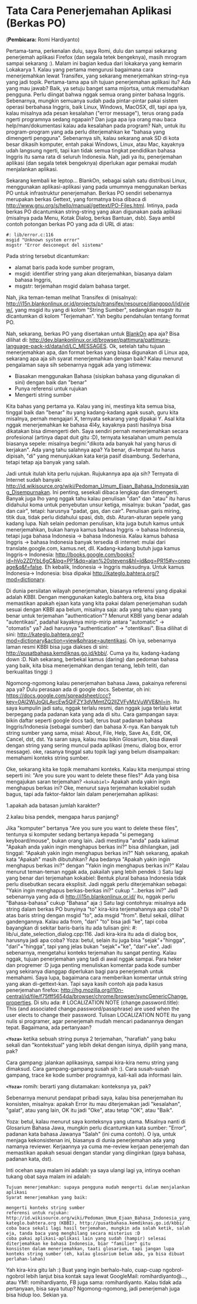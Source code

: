 # Tata Cara Penerjemahan Aplikasi (Berkas PO)

(**Pembicara:** Romi Hardiyanto)

Pertama-tama, perkenalan dulu, saya Romi, dulu dan sampai sekarang penerjemah aplikasi Firefox (dan segala tetek bengeknya), masih mrogram sampai sekarang :). Malam ini bagian kedua dari lokakarya yang kemarin ​Lokakarya 1. Kalau yang pertama mengurusi bagaimana cara menerjemahkan lewat Transifex, yang sekarang menerjemahkan string-nya yang jadi topik. Pertama-tama apa sih tujuan penerjemahan aplikasi itu? Ada yang mau jawab? Baik, ya setuju banget sama mijortsa, untuk memudahkan pengguna. Perlu diingat bahwa nggak semua orang pinter bahasa Inggris. Sebenarnya, mungkin semuanya sudah pada pintar-pintar pakai sistem operasi berbahasa Inggris, baik Linux, Windows, MacOSX, dll, tapi apa iya, kalau misalnya ada pesan kesalahan ("error message"), terus orang pada ngerti programnya sedang ngapain? Dan juga apa iya orang mau baca help/man/dokumentasi kalau ada kesalahan pada program? Nah, untuk itu program-program yang ada perlu diterjemahkan ke "bahasa yang dimengerti pengguna". Sebenarnya sih, kalau sekarang anak SD di kota besar dikasih komputer, entah pakai Windows, Linux, atau Mac, kayaknya udah langsung ngerti, tapi kan tidak semua tingkat pendidikan bahasa Inggris itu sama rata di seluruh Indonesia. Nah, jadi ya itu, penerjemahan aplikasi (dan segala tetek bengeknya) diperlukan agar pemakai mudah menjalankan aplikasi.

Sekarang kembali ke leptop... BlankOn, sebagai salah satu distribusi Linux, menggunakan aplikasi-aplikasi yang pada umumnya menggunakan berkas PO untuk infrastruktur penerjemahan. Berkas PO sendiri sebenarnya merupakan berkas Gettext, yang formatnya bisa dibaca di ​http://www.gnu.org/s/hello/manual/gettext/PO-Files.html. Intinya, pada berkas PO dicantumkan string-string yang akan digunakan pada aplikasi (misalnya pada Menu, Kotak Dialog, berkas Bantuan, dsb). Saya ambil contoh potongan berkas PO yang ada di URL di atas:
```
#: lib/error.c:116
msgid "Unknown system error"
msgstr "Error desconegut del sistema"
```

Pada string tersebut dicantumkan:

* alamat baris pada kode sumber program,
* msgid: identifier string yang akan diterjemahkan, biasanya dalam bahasa Inggris,
* msgstr: terjemahan msgid dalam bahasa target. 

Nah, jika teman-teman melihat Transifex di (misalnya): ​http://i15n.blankonlinux.or.id/projects/p/transifex/resource/djangopo/l/id/view/, yang msgid itu yang di kolom "String Sumber", sedangkan msgstr itu dicantumkan di kolom "Terjemahan". Yah begitu pendahulan tentang format PO.

Nah, sekarang, berkas PO yang disertakan untuk [BlankOn](http://dev.blankonlinux.or.id/wiki/BlankOn) apa aja? Bisa dilihat di: ​http://dev.blankonlinux.or.id/browser/pattimura/pattimura-language-pack-id/data/id/LC_MESSAGES. Ok, setelah tahu tujuan menerjemahkan apa, dan format berkas yang biasa digunakan di Linux apa, sekarang apa aja sih syarat menerjemahkan dengan baik? Kalau menurut pengalaman saya sih sebenarnya nggak ada yang istimewa:

* Biasakan menggunakan Bahasa (sisipkan bahasa yang digunakan di sini) dengan baik dan "benar"
* Punya referensi untuk rujukan
* Mengerti string sumber 

Kita bahas yang pertama ya. Kalau yang ini, mestinya kita semua bisa, tinggal baik dan "benar" itu yang kadang-kadang agak susah, guru kita misalnya, pernah mengajari X, ternyata sekarang yang dipakai Y. Asal kita nggak menerjemahkan ke bahasa 4l4y, kayaknya pasti hasilnya bisa dikatakan bisa dimengerti deh. Saya sendiri pernah menerjemahkan secara profesional (artinya dapat duit gitu :D), ternyata kesalahan umum pemula biasanya sepele: misalnya begini:"dikota ada banyak hal yang harus di kerjakan". Ada yang tahu salahnya apa? Ya benar, di+tempat itu harus dipisah, "di" yang menunjukkan kata kerja pasif disambung. Sederhana, tetapi tetap aja banyak yang salah.

Jadi untuk itulah kita perlu rujukan. Rujukannya apa aja sih? Ternyata di Internet sudah banyak: ​http://id.wikisource.org/wiki/Pedoman_Umum_Ejaan_Bahasa_Indonesia_yang_Disempurnakan. Ini penting, sesekali dibaca lengkap dan dimengerti. Banyak juga lho yang nggak tahu kalau penulisan "dan" dan "atau" itu harus didahului koma untuk penyebutan unsur ketiga, misalnya: bukan "padat, gas dan cair", tetapi: harusnya "padat, gas, dan cair". Penulisan garis miring, titik dua, tidak perlu didahului spasi, dsb, dsb. Aturan-aturan sepele yang kadang lupa. Nah selain pedoman penulisan, kita juga butuh kamus untuk menerjemahkan, bukan hanya kamus bahasa Inggris -> bahasa Indonesia, tetapi juga bahasa Indonesia -> bahasa Indonesia. Kalau kamus bahasa Inggris -> bahasa Indonesia banyak tersedia di internet: mulai dari translate.google.com, kamus.net, dll. Kadang-kadang butuh juga kamus Inggris-> Indonesia: ​http://books.google.com/books?id=hVo2ZDYbL6gC&lpg=PP1&dq=alan%20stevens&hl=id&pg=PR15#v=onepage&q&f=false. Eh kebalik, Indonesia -> Inggris maksudnya. Untuk kamus Indonesia-> Indonesia: bisa dipakai ​http://kateglo.bahtera.org/?mod=dictionary.

Di dunia persilatan wilayah penerjemahan, biasanya referensi yang dipakai adalah KBBI. Dengan menggunakan kateglo.bahtera.org, kita bisa memastikan apakah ejaan kata yang kita pakai dalam penerjemahan sudah sesuai dengan KBBI apa belum, misalnya saja: ada yang tahu ejaan yang benar untuk terjemahan "authentication"? Menurut KBBI yang benar adalah "autentikasi", padahal kayaknya mirip-mirip antara "automatic" -> "otomatis" ya? Jadi harusnya "authentication" -> "otentikasi". Bisa dilihat di sini: ​http://kateglo.bahtera.org/?mod=dictionary&action=view&phrase=autentikasi. Oh iya, sebenarnya laman resmi KBBI bisa juga diakses di sini: ​http://pusatbahasa.kemdiknas.go.id/kbbi/. Cuma ya itu, kadang-kadang down :D. Nah sekarang, berbekal kamus (daring) dan pedoman bahasa yang baik, kita bisa menerjemahkan dengan tenang, lebih teliti, dan berkualitas tinggi :)

Ngomong-ngomong kalau penerjemahan bahasa Jawa, pakainya referensi apa ya? Dulu perasaan ada di google docs. Sebentar, oh ini: ​https://docs.google.com/spreadsheet/ccc?key=0Al2WiJoQjLAvcEw5QjFZY3dVMmtZQ2llZVFyMzVuWVE&hl=in. Itu saya kumpulin jadi satu, nggak terlalu resmi, dan nggak juga terlalu ketat berpegang pada padanan kata yang ada di situ. Cara gampangan saya: bikin daftar seperti google docs tadi, terus buat padanan bahasa Inggris/Indonesia (sebagai sumber) dan bahasa X-nya. Kan banyak tuh string sumber yang sama, misal: About, File, Help, Save As, Edit, OK, Cancel, dst, dst. Ya saran saya, kalau mau bikin Glosarium, bisa diawali dengan string yang sering muncul pada aplikasi (menu, dialog box, error message). oke, rasanya tinggal satu topik lagi yang belum disampaikan: memahami konteks string sumber.

Oke, sekarang kita ke topik memahami konteks. Kalau kita menjumpai string seperti ini: "Are you sure you want to delete these files?" Ada yang bisa mengajukan saran terjemahan? `<kokabiel>` Apakah anda yakin ingin menghapus berkas ini? Oke, menurut saya terjemahan kokabiel sudah bagus, tapi ada faktor-faktor lain dalam penerjemahan aplikasi:

1.apakah ada batasan jumlah karakter?

2.kalau bisa pendek, mengapa harus panjang? 

Jika "komputer" bertanya "Are you sure you want to delete these files", tentunya si komputer sedang bertanya kepada "si pemegang keyboard/mouse", bukan orang lain. Jadi mestinya "anda" pada kalimat "Apakah anda yakin ingin menghapus berkas ini?" bisa dihilangkan, jadi tinggal: "Apakah yakin ingin menghapus berkas ini?" Nah sekarang, apakah kata "Apakah" masih dibutuhkan? Apa bedanya "Apakah yakin ingin menghapus berkas ini?" dengan "Yakin ingin menghapus berkas ini?" Kalau menurut teman-teman nggak ada, pakailah yang lebih pendek :) Satu lagi yang benar dari terjemahan kokabiel: Bentuk plural bahasa Indonesia tidak perlu disebutkan secara eksplisit. Jadi nggak perlu diterjemahkan sebagai: "Yakin ingin menghapus berkas-berkas ini?" cukup "...berkas ini?" Jadi sebenarnya yang ada di ​http://i15n.blankonlinux.or.id/ itu, nggak perlu "Bahasa-bahasa" cukup "Bahasa" aja :) Satu lagi contohnya: misalnya ada string dalam berkas PO bunyinya "to" kira-kira terjemahannya apa coba? Di atas baris string dengan msgid "to", ada msgid "from". Betul sekali, dilihat gandengannya. Kalau ada from, "dari" "to" bisa jadi "ke", tapi coba bayangkan di sekitar baris-baris itu ada tulisan gini: #: lib/ui_date_selection_dialog.cpp:116. Jadi kira-kira itu ada di dialog box, harusnya jadi apa coba? Yoza: betul, selain itu juga bisa "sejak"+"hingga", "dari"+"hingga", tapi yang jelas bukan "sejak"+"ke", "dari"+ke". Jadi sebenarnya, mengetahui konteks terjemahan itu sangat penting. Kalau nggak, tujuan penerjemahan yang tadi di awal nggak sampai. Para heker dan progremer :D juga penting menuliskan komentar pada kode sumber yang sekiranya dianggap diperlukan bagi para penerjemah untuk memahami. Saya lupa, bagaimana cara memberikan komentar untuk string yang akan di-gettext-kan. Tapi saya kasih contoh aja pada kasus penerjemahan firefox: ​http://hg.mozilla.org/l10n-central/id/file/f75fff5654da/browser/chrome/browser/syncGenericChange.properties. Di situ ada: # LOCALIZATION NOTE (change.password.title): This (and associated change.password/passphrase) are used when the user elects to change their password. Tulisan LOCALIZATION NOTE itu yang nulis si programer, agar penerjemah mudah mencari padanannya dengan tepat. Bagaimana, ada pertanyaan?

**`<Yoza>`** ketika sebuah string punya 2 terjemahan, "harafiah" yang baku sekali dan "kontekstual" yang lebih dekat dengan isinya, dipilih yang mana, pak?

Cara gampang: jalankan aplikasinya, sampai kira-kira nemu string yang dimaksud. Cara gampang-gampang susah sih :). Cara susah-susah gampang, trace ke kode sumber programnya, kali-kali ada informasi lain.

**`<Yoza>`** romih: berarti yang diutamakan: konteksnya ya, pak?

Sebenarnya menurut pendapat pribadi saya, kalau bisa penerjemahan itu konsisten, misalnya: apakah Error itu mau diterjemakan jadi "kesalahan", "galat", atau yang lain, OK itu jadi "Oke", atau tetap "OK", atau "Baik".

Yoza: betul, kalau menurut saya konteksnya yang utama. Misalnya nanti di Glosarium Bahasa Jawa, mungkin perlu dicantumkan kata sumber: "Error", padanan kata bahasa Jawanya "Salah" (ini cuma contoh). O iya, untuk menjaga kekonsistenan ini, biasanya di dunia penerjemahan ada yang namanya reviewer. Kerjaannya ya cuma me-review kerjaan penerjemah dan memastikan apakah sesuai dengan standar yang diinginkan (gaya bahasa, padanan kata, dst).

Inti ocehan saya malam ini adalah: ya saya ulangi lagi ya, intinya ocehan tukang obat saya malam ini adalah:

    Tujuan menerjemahkan: supaya pengguna mudah mengerti dalam menjalankan aplikasi
    Syarat menerjemahkan yang baik: 

    mengerti konteks string sumber
    referensi untuk rujukan: ​http://id.wikisource.org/wiki/Pedoman_Umum_Ejaan_Bahasa_Indonesia_yang_Disempurnakan, kateglo.bahtera.org (KBBI), ​http://pusatbahasa.kemdiknas.go.id/kbbi/
    coba baca sekali lagi hasil terjemahan, mungkin ada salah ketik, salah eja, tanda baca yang menghilang secara misterius :D
    coba pakai aplikasi-aplikasi lain yang sudah (hampir) selesai diterjemahkan ke bahasa Indonesia, biar "familier" gitu
    konsisten dalam menerjemahkan, taati glosarium, tapi jangan lupa konteks string sumber (eh, kalau glosarium belum ada, ya bisa dibuat perlahan-lahan) 

Yah kira-kira gitu lah :) Buat yang ingin berhalo-halo, cuap-cuap ngobrol-ngobrol lebih lanjut bisa kontak saya lewat GoogleMail: romihardiyanto@…, atau YM!: romihardiyanto, FB juga sama: romihardiyanto. Kalau tidak ada pertanyaan, bisa saya tutup? Ngomong-ngomong, jadi penerjemah juga bisa hidup loo. Sekian ya.
